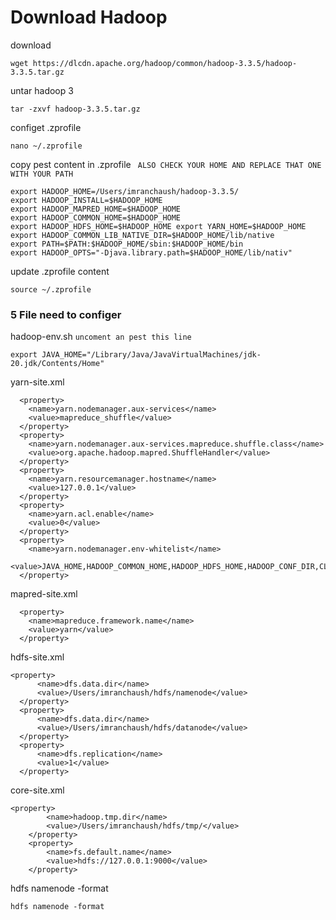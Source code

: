 # Download Hadoop
download
```
wget https://dlcdn.apache.org/hadoop/common/hadoop-3.3.5/hadoop-3.3.5.tar.gz
```
untar hadoop 3
```
tar -zxvf hadoop-3.3.5.tar.gz
```
configet .zprofile
```
nano ~/.zprofile
```
copy pest content in .zprofile ``` ALSO CHECK YOUR HOME AND REPLACE THAT ONE WITH YOUR PATH```
```
export HADOOP_HOME=/Users/imranchaush/hadoop-3.3.5/ 
export HADOOP_INSTALL=$HADOOP_HOME 
export HADOOP_MAPRED_HOME=$HADOOP_HOME 
export HADOOP_COMMON_HOME=$HADOOP_HOME 
export HADOOP_HDFS_HOME=$HADOOP_HOME export YARN_HOME=$HADOOP_HOME 
export HADOOP_COMMON_LIB_NATIVE_DIR=$HADOOP_HOME/lib/native 
export PATH=$PATH:$HADOOP_HOME/sbin:$HADOOP_HOME/bin 
export HADOOP_OPTS="-Djava.library.path=$HADOOP_HOME/lib/nativ"
```
update .zprofile content
```
source ~/.zprofile
```
### 5 File need to configer
hadoop-env.sh
```uncoment an pest this line```
```
export JAVA_HOME="/Library/Java/JavaVirtualMachines/jdk-20.jdk/Contents/Home"
```
yarn-site.xml
```
  <property>
    <name>yarn.nodemanager.aux-services</name>
    <value>mapreduce_shuffle</value>
  </property>
  <property>
    <name>yarn.nodemanager.aux-services.mapreduce.shuffle.class</name>
    <value>org.apache.hadoop.mapred.ShuffleHandler</value>
  </property>
  <property>
    <name>yarn.resourcemanager.hostname</name>
    <value>127.0.0.1</value>
  </property>
  <property>
    <name>yarn.acl.enable</name>
    <value>0</value>
  </property>
  <property>
    <name>yarn.nodemanager.env-whitelist</name>   
    <value>JAVA_HOME,HADOOP_COMMON_HOME,HADOOP_HDFS_HOME,HADOOP_CONF_DIR,CLASSPATH_PERPEND_DISTCACHE,HADOOP_YARN_HOME,HADOOP_MAPRED_HOME</value>
  </property>
```

mapred-site.xml
```
  <property> 
    <name>mapreduce.framework.name</name> 
    <value>yarn</value> 
  </property> 
```

hdfs-site.xml
```
<property>
      <name>dfs.data.dir</name>
      <value>/Users/imranchaush/hdfs/namenode</value>
  </property>
  <property>
      <name>dfs.data.dir</name>
      <value>/Users/imranchaush/hdfs/datanode</value>
  </property>
  <property>
      <name>dfs.replication</name>
      <value>1</value>
  </property>
```

core-site.xml
```
<property>
        <name>hadoop.tmp.dir</name>
        <value>/Users/imranchaush/hdfs/tmp/</value>
    </property>
    <property>
        <name>fs.default.name</name>
        <value>hdfs://127.0.0.1:9000</value>
    </property>
```
hdfs namenode -format

```
hdfs namenode -format
```
